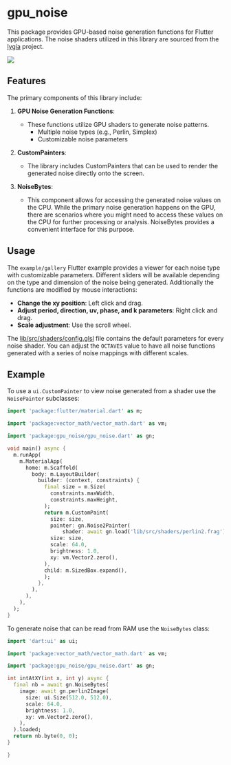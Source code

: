 # gpu_noise

This package provides GPU-based noise generation functions for Flutter
applications. The noise shaders utilized in this library are sourced from the
[lygia](https://github.com/patriciogonzalezvivo/lygia) project.

![](example.gif)

## Features
The primary components of this library include:

1. **GPU Noise Generation Functions**:
   - These functions utilize GPU shaders to generate noise patterns.
     - Multiple noise types (e.g., Perlin, Simplex)
     - Customizable noise parameters

2. **CustomPainters**:
   - The library includes CustomPainters that can be used to render the
     generated noise directly onto the screen.

3. **NoiseBytes**:
   - This component allows for accessing the generated noise values on the
     CPU. While the primary noise generation happens on the GPU, there are
     scenarios where you might need to access these values on the CPU for
     further processing or analysis. NoiseBytes provides a convenient
     interface for this purpose.

## Usage

The `example/gallery` Flutter example provides a viewer for each noise type with
customizable parameters. Different sliders will be available depending on the 
type and dimension of the noise being generated. Additionally the functions
are modified by mouse interactions:
 - **Change the xy position**: Left click and drag.
 - **Adjust period, direction, uv, phase, and k parameters**: Right click 
   and drag.
 - **Scale adjustment**: Use the scroll wheel.

The [lib/src/shaders/config.glsl](lib/src/shaders/config.glsl) file contains the
default parameters for every noise shader. You can adjust the `OCTAVES` value to
have all noise functions generated with a series of noise mappings with different
scales.

## Example

To use a `ui.CustomPainter` to view noise generated from a shader use the
`NoisePainter` subclasses:

```dart
import 'package:flutter/material.dart' as m;

import 'package:vector_math/vector_math.dart' as vm;

import 'package:gpu_noise/gpu_noise.dart' as gn;

void main() async {
  m.runApp(
    m.MaterialApp(
      home: m.Scaffold(
        body: m.LayoutBuilder(
          builder: (context, constraints) {
            final size = m.Size(
              constraints.maxWidth,
              constraints.maxHeight,
            );
            return m.CustomPaint(
              size: size,
              painter: gn.Noise2Painter(
                  shader: await gn.load('lib/src/shaders/perlin2.frag'),
              size: size,
              scale: 64.0,
              brightness: 1.0,
              xy: vm.Vector2.zero(),
            ),
            child: m.SizedBox.expand(),
            );
          },
        ),
      ),
    ),
  );
}
```

To generate noise that can be read from RAM use the `NoiseBytes` class:

```dart
import 'dart:ui' as ui;

import 'package:vector_math/vector_math.dart' as vm;

import 'package:gpu_noise/gpu_noise.dart' as gn;

int intAtXY(int x, int y) async {
  final nb = await gn.NoiseBytes(
    image: await gn.perlin2Image(
      size: ui.Size(512.0, 512.0),
      scale: 64.0,
      brightness: 1.0,
      xy: vm.Vector2.zero(),
    ),
  ).loaded;
  return nb.byte(0, 0);
}

}
```
